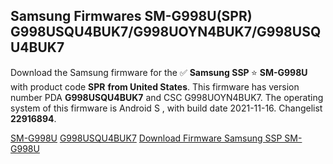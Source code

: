 <h2>Samsung Firmwares SM-G998U(SPR) G998USQU4BUK7/G998UOYN4BUK7/G998USQU4BUK7</h2>
Download the Samsung firmware for the ✅ <strong>Samsung SSP </strong> ⭐ <strong>SM-G998U</strong> with product code <strong>SPR</strong> <strong> from United States</strong>. This firmware has version number PDA <strong>G998USQU4BUK7</strong> and CSC G998UOYN4BUK7. The operating system of this firmware is Android S , with build date 2021-11-16. Changelist <strong>22916894</strong>.


[SM-G998U](https://samfirm.shop/samsung/model/SM-G998U)
[G998USQU4BUK7](https://samfirm.shop/samsung/pda/G998USQU4BUK7)
[Download Firmware Samsung SSP SM-G998U](https://samfirm.shop/samsung/firmware/474532)
